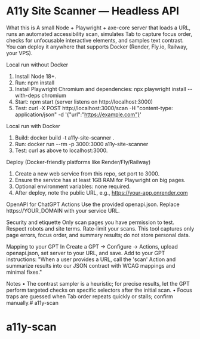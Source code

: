 A11y Site Scanner — Headless API
================================

What this is
A small Node + Playwright + axe-core server that loads a URL, runs an automated accessibility scan, simulates Tab to capture focus order, checks for unfocusable interactive elements, and samples text contrast. You can deploy it anywhere that supports Docker (Render, Fly.io, Railway, your VPS).

Local run without Docker
1. Install Node 18+.
2. Run: npm install
3. Install Playwright Chromium and dependencies: npx playwright install --with-deps chromium
4. Start: npm start  (server listens on http://localhost:3000)
5. Test: curl -X POST http://localhost:3000/scan -H "content-type: application/json" -d '{"url":"https://example.com"}'

Local run with Docker
1. Build: docker build -t a11y-site-scanner .
2. Run: docker run --rm -p 3000:3000 a11y-site-scanner
3. Test: curl as above to localhost:3000.

Deploy (Docker-friendly platforms like Render/Fly/Railway)
1. Create a new web service from this repo, set port to 3000.
2. Ensure the service has at least 1GB RAM for Playwright on big pages.
3. Optional environment variables: none required.
4. After deploy, note the public URL, e.g., https://your-app.onrender.com

OpenAPI for ChatGPT Actions
Use the provided openapi.json. Replace https://YOUR_DOMAIN with your service URL.

Security and etiquette
Only scan pages you have permission to test. Respect robots and site terms. Rate-limit your scans. This tool captures only page errors, focus order, and summary results; do not store personal data.

Mapping to your GPT
In Create a GPT → Configure → Actions, upload openapi.json, set server to your URL, and save. Add to your GPT instructions: "When a user provides a URL, call the 'scan' Action and summarize results into our JSON contract with WCAG mappings and minimal fixes."

Notes
• The contrast sampler is a heuristic; for precise results, let the GPT perform targeted checks on specific selectors after the initial scan.
• Focus traps are guessed when Tab order repeats quickly or stalls; confirm manually.# a11y-scan
# a11y-scan
